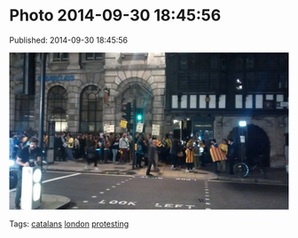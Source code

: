 
# Photo 2014-09-30 18:45:56

Published: 2014-09-30 18:45:56

![](98822233947-0.jpg)

Tags: [catalans](tag-catalans.md) [london](tag-london.md) [protesting](tag-protesting.md)
